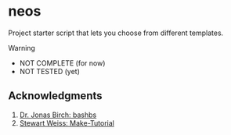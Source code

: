 # neos

Project starter script that lets you choose from different templates.

> [!warning]
>
> - NOT COMPLETE (for now)
> - NOT TESTED (yet)

## Acknowledgments

1. [Dr. Jonas Birch: bashbs](https://youtu.be/mRHy0e58S0s?feature=shared)
2. [Stewart Weiss: Make-Tutorial](https://gitlab.com/stewartweiss/Make-Tutorial)
